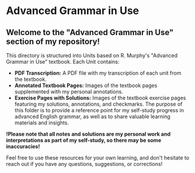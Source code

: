 # Advanced Grammar in Use
## Welcome to the "Advanced Grammar in Use" section of my repository!
This directory is structured into Units based on R. Murphy's "Advanced Grammar in Use" textbook. Each Unit contains:
- **PDF Transcription:** A PDF file with my transcription of each unit from the textbook.
- **Annotated Textbook Pages:** Images of the textbook pages supplemented with my personal annotations.
- **Exercise Pages with Solutions:** Images of the textbook exercise pages featuring my solutions, annotations, and checkmarks.
The purpose of this folder is to provide a reference point for my self-study progress in advanced English grammar, as well as to share valuable learning materials and insights.

**!Please note that all notes and solutions are my personal work and interpretations as part of my self-study, so there may be some inaccuracies!**

Feel free to use these resources for your own learning, and don't hesitate to reach out if you have any questions, suggestions, or corrections!
